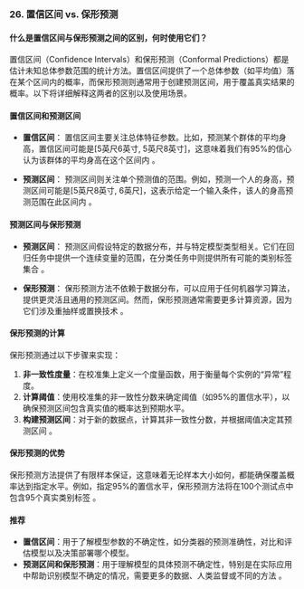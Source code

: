 ### 26. 置信区间 vs. 保形预测

#### 什么是置信区间与保形预测之间的区别，何时使用它们？

置信区间（Confidence Intervals）和保形预测（Conformal Predictions）都是估计未知总体参数范围的统计方法。置信区间提供了一个总体参数（如平均值）落在某个区间内的概率，而保形预测则通常用于创建预测区间，用于覆盖真实结果的概率。以下将详细解释这两者的区别以及使用场景。

#### 置信区间和预测区间

- **置信区间**：
  置信区间主要关注总体特征参数。比如，预测某个群体的平均身高，置信区间可能是[5英尺6英寸, 5英尺8英寸]，这意味着我们有95%的信心认为该群体的平均身高在这个区间内 。

- **预测区间**：
  预测区间则关注单个预测值的范围。例如，预测一个人的身高，预测区间可能是[5英尺8英寸, 6英尺]，这表示给定一个输入条件，该人的身高预测范围在此区间内 。

#### 预测区间与保形预测

- **预测区间**：
  预测区间假设特定的数据分布，并与特定模型类型相关。它们在回归任务中提供一个连续变量的范围，在分类任务中则提供所有可能的类别标签集合  。

- **保形预测**：
  保形预测方法不依赖于数据分布，可以应用于任何机器学习算法，提供更灵活且通用的预测区间。然而，保形预测通常需要更多计算资源，因为它们涉及重抽样或置换技术  。

#### 保形预测的计算

保形预测通过以下步骤来实现：
1. **非一致性度量**：在校准集上定义一个度量函数，用于衡量每个实例的“异常”程度。
2. **计算阈值**：使用校准集的非一致性分数来确定阈值（如95%的置信水平），以确保预测区间包含真实值的概率达到预期水平。
3. **构建预测区间**：对于新的数据点，计算其非一致性分数，并根据阈值决定其预测区间  。

#### 保形预测的优势

保形预测方法提供了有限样本保证，这意味着无论样本大小如何，都能确保覆盖概率达到指定水平。例如，指定95%的置信水平，保形预测方法将在100个测试点中包含95个真实类别标签  。

#### 推荐

- **置信区间**：用于了解模型参数的不确定性，如分类器的预测准确性，对比和评估模型以及决策部署哪个模型。
- **预测区间和保形预测**：用于理解模型的具体预测不确定性，特别是在实际应用中帮助识别模型不确定的情况，需要更多的数据、人类监督或不同的方法  。